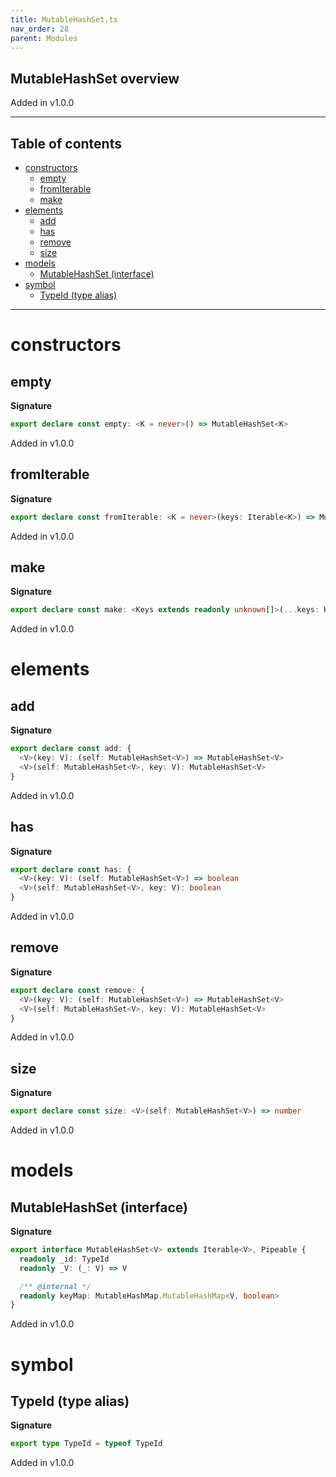 ```yaml
---
title: MutableHashSet.ts
nav_order: 28
parent: Modules
---
```


## MutableHashSet overview

Added in v1.0.0

---

<h2 class="text-delta">Table of contents</h2>

- [constructors](#constructors)
  - [empty](#empty)
  - [fromIterable](#fromiterable)
  - [make](#make)
- [elements](#elements)
  - [add](#add)
  - [has](#has)
  - [remove](#remove)
  - [size](#size)
- [models](#models)
  - [MutableHashSet (interface)](#mutablehashset-interface)
- [symbol](#symbol)
  - [TypeId (type alias)](#typeid-type-alias)

---

# constructors

## empty

**Signature**

```ts
export declare const empty: <K = never>() => MutableHashSet<K>
```

Added in v1.0.0

## fromIterable

**Signature**

```ts
export declare const fromIterable: <K = never>(keys: Iterable<K>) => MutableHashSet<K>
```

Added in v1.0.0

## make

**Signature**

```ts
export declare const make: <Keys extends readonly unknown[]>(...keys: Keys) => MutableHashSet<Keys[number]>
```

Added in v1.0.0

# elements

## add

**Signature**

```ts
export declare const add: {
  <V>(key: V): (self: MutableHashSet<V>) => MutableHashSet<V>
  <V>(self: MutableHashSet<V>, key: V): MutableHashSet<V>
}
```

Added in v1.0.0

## has

**Signature**

```ts
export declare const has: {
  <V>(key: V): (self: MutableHashSet<V>) => boolean
  <V>(self: MutableHashSet<V>, key: V): boolean
}
```

Added in v1.0.0

## remove

**Signature**

```ts
export declare const remove: {
  <V>(key: V): (self: MutableHashSet<V>) => MutableHashSet<V>
  <V>(self: MutableHashSet<V>, key: V): MutableHashSet<V>
}
```

Added in v1.0.0

## size

**Signature**

```ts
export declare const size: <V>(self: MutableHashSet<V>) => number
```

Added in v1.0.0

# models

## MutableHashSet (interface)

**Signature**

```ts
export interface MutableHashSet<V> extends Iterable<V>, Pipeable {
  readonly _id: TypeId
  readonly _V: (_: V) => V

  /** @internal */
  readonly keyMap: MutableHashMap.MutableHashMap<V, boolean>
}
```

Added in v1.0.0

# symbol

## TypeId (type alias)

**Signature**

```ts
export type TypeId = typeof TypeId
```

Added in v1.0.0
